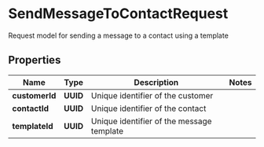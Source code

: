 

# SendMessageToContactRequest

Request model for sending a message to a contact using a template

## Properties

| Name | Type | Description | Notes |
|------------ | ------------- | ------------- | -------------|
|**customerId** | **UUID** | Unique identifier of the customer |  |
|**contactId** | **UUID** | Unique identifier of the contact |  |
|**templateId** | **UUID** | Unique identifier of the message template |  |



